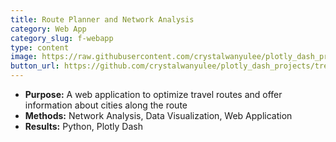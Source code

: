 ```yaml
---
title: Route Planner and Network Analysis
category: Web App
category_slug: f-webapp
type: content
image: https://raw.githubusercontent.com/crystalwanyulee/plotly_dash_projects/main/kartemap/images/image-20201125122321321.png
button_url: https://github.com/crystalwanyulee/plotly_dash_projects/tree/main/kartemap
---
```


* **Purpose:** A web application to optimize travel routes and offer information about cities along the route
* **Methods:** Network Analysis, Data Visualization, Web Application
* **Results:** Python, Plotly Dash
